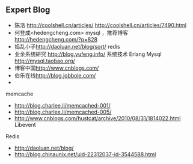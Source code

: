 ## Expert Blog

- 陈浩 <http://coolshell.cn/articles/> <http://coolshell.cn/articles/7490.html>
- 何登成<hedengcheng.com> mysql ，推荐博客 <http://hedengcheng.com/?p=828>
- 捣乱小子<http://daoluan.net/blog/sort/>  redis
- 业余系统研究 <http://blog.yufeng.info/>  系统技术 Erlang Mysql <http://mysql.taobao.org/>
- 博客中国<http://www.cnblogs.com/> 
- 伯乐在线<http://blog.jobbole.com/>
- 

memcache 
  - <http://blog.charlee.li/memcached-001/> 
  - <http://blog.charlee.li/memcached-005/>
  - <http://www.cnblogs.com/hustcat/archive/2010/08/31/1814022.html> Libevent 
  
Redis
  - <http://daoluan.net/blog/>
  - <http://blog.chinaunix.net/uid-22312037-id-3544588.html>
